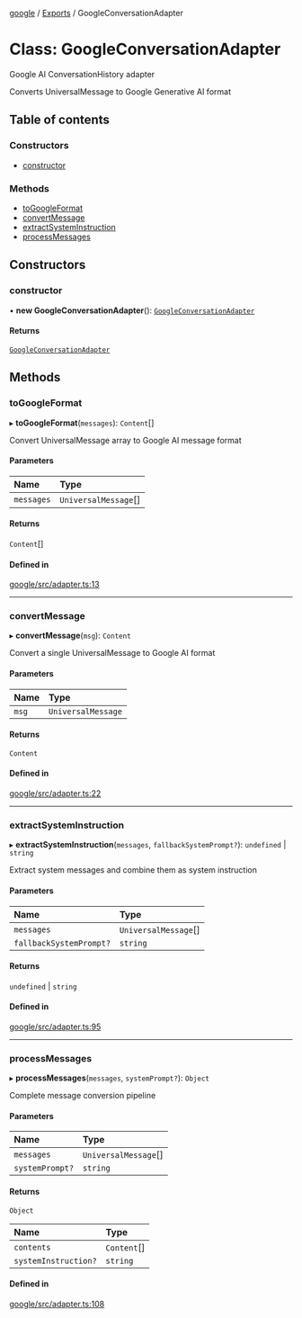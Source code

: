 <!-- 
 ⚠️  AUTO-GENERATED FILE - DO NOT EDIT MANUALLY
 This file is automatically generated by scripts/docs-generator.js
 To make changes, edit the source TypeScript files or update the generator script
-->

[google](../../) / [Exports](../modules) / GoogleConversationAdapter

# Class: GoogleConversationAdapter

Google AI ConversationHistory adapter

Converts UniversalMessage to Google Generative AI format

## Table of contents

### Constructors

- [constructor](GoogleConversationAdapter#constructor)

### Methods

- [toGoogleFormat](GoogleConversationAdapter#togoogleformat)
- [convertMessage](GoogleConversationAdapter#convertmessage)
- [extractSystemInstruction](GoogleConversationAdapter#extractsysteminstruction)
- [processMessages](GoogleConversationAdapter#processmessages)

## Constructors

### constructor

• **new GoogleConversationAdapter**(): [`GoogleConversationAdapter`](GoogleConversationAdapter)

#### Returns

[`GoogleConversationAdapter`](GoogleConversationAdapter)

## Methods

### toGoogleFormat

▸ **toGoogleFormat**(`messages`): `Content`[]

Convert UniversalMessage array to Google AI message format

#### Parameters

| Name | Type |
| :------ | :------ |
| `messages` | `UniversalMessage`[] |

#### Returns

`Content`[]

#### Defined in

[google/src/adapter.ts:13](https://github.com/woojubb/robota/blob/cb1bdf4e9982efe5a4622cbb23e0f1ae10892662/packages/google/src/adapter.ts#L13)

___

### convertMessage

▸ **convertMessage**(`msg`): `Content`

Convert a single UniversalMessage to Google AI format

#### Parameters

| Name | Type |
| :------ | :------ |
| `msg` | `UniversalMessage` |

#### Returns

`Content`

#### Defined in

[google/src/adapter.ts:22](https://github.com/woojubb/robota/blob/cb1bdf4e9982efe5a4622cbb23e0f1ae10892662/packages/google/src/adapter.ts#L22)

___

### extractSystemInstruction

▸ **extractSystemInstruction**(`messages`, `fallbackSystemPrompt?`): `undefined` \| `string`

Extract system messages and combine them as system instruction

#### Parameters

| Name | Type |
| :------ | :------ |
| `messages` | `UniversalMessage`[] |
| `fallbackSystemPrompt?` | `string` |

#### Returns

`undefined` \| `string`

#### Defined in

[google/src/adapter.ts:95](https://github.com/woojubb/robota/blob/cb1bdf4e9982efe5a4622cbb23e0f1ae10892662/packages/google/src/adapter.ts#L95)

___

### processMessages

▸ **processMessages**(`messages`, `systemPrompt?`): `Object`

Complete message conversion pipeline

#### Parameters

| Name | Type |
| :------ | :------ |
| `messages` | `UniversalMessage`[] |
| `systemPrompt?` | `string` |

#### Returns

`Object`

| Name | Type |
| :------ | :------ |
| `contents` | `Content`[] |
| `systemInstruction?` | `string` |

#### Defined in

[google/src/adapter.ts:108](https://github.com/woojubb/robota/blob/cb1bdf4e9982efe5a4622cbb23e0f1ae10892662/packages/google/src/adapter.ts#L108)
